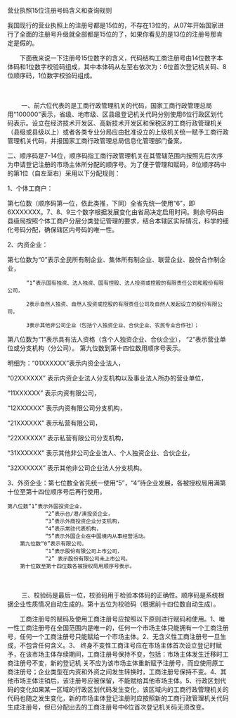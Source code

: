 营业执照15位注册号码含义和查询规则

 

 

我国现行的营业执照上的注册号都是15位的，不存在13位的，从07年开始国家进行了全面的注册号升级就全部都是15位的了，如果你看见的是13位的注册号那肯定是假的。

　　下面我来说一下注册号15位数字的含义，代码结构工商注册号由14位数字本体码和1位数字校验码组成，其中本体码从左至右依次为：6位首次登记机关码、8位顺序码，1位数字校验码组成。

　　

　　 一、前六位代表的是工商行政管理机关的代码，国家工商行政管理总局用“100000”表示，省级、地市级、区县级登记机关代码分别使用6位行政区划代码表示。设立在经济技术开发区、高新技术开发区和保税区的工商行政管理机关（县级或县级以上）或者各类专业分局应由批准设立的上级机关统一赋予工商行政管理机关代码，并报国家工商行政管理总局信息化管理部门备案。

二、顺序码是7-14位，顺序码指工商行政管理机关在其管辖范围内按照先后次序为申请登记注册的市场主体所分配的顺序号。为了便于管理和赋码，8位顺序码中的第1位（自左至右）采用以下分配规则：

 

1、个体工商户：

第七位数（顺序码第一位，依此类推，下同）全省先统一使用“6”，即6XXXXXXX。7、8、9三个数字根据发展变化由省局决定启用时间。剩余号码由县级局按照个体工商户分层分类登记管理的要求，结合本辖区实际情况，科学的细化号码分配，确保辖区内号码的唯一性。

 

2、内资企业：

第七位数为“0”表示全民所有制企业、集体所有制企业、联营企业、股份合作制企业，

          “1”表示国有独资、法人独资、国有控股、法人投资或控股的有限责任公司和股份有限公司，

          2表示自然人独资、自然人投资或控股的有限责任公司及自然人发起设立的股份有限公司，

          3表示其他非公司企业（包括个人独资企业、合伙企业、农民专业合作社）；
  

 第八位数为“1”表示具有法人资格（含个人独资企业、合伙企业），
               “2”表示营业单位或分支机构（分公司）。
     第九位数到第十四位数用顺序号表示。

明细为：“01XXXXXX”表示内资企业法人，

“02XXXXXX” 表示内资企业法人分支机构以及事业法人所办的营业单位，

“11XXXXXX” 表示内资有限公司，

“12XXXXXX” 表示内资有限公司分支机构，

“21XXXXXX” 表示私营有限公司，

“22XXXXXX” 表示私营有限公司分支机构，

“31XXXXXX” 表示其他非公司企业法人、个人独资企业、合伙企业，

“32XXXXXX” 表示其他非公司企业法人分支机构。

 

3、外资企业：第七位数全省先统一使用“5”，“4”待企业发展，各被授权局用满第十位至第十四位顺序号后再行使用。

    第八位数“1”表示外国投资企业，
                “2”表示台/港/澳投资企业，
                “3”表示外商投资企业分支机构，
                “4”表示常驻代表机构，
                “5”表示外国企业在中国境内从事经营活动。
        第九位数“0”表示有限公司，
                “1”表示股份有限公司上市公司，
                “2” 表示股份有限公司未上市公司。
        第十位数至第十四位数各被授权局用顺序号表示。

　　

　　 三、校验码是最后一位，校验码用于检验本体码的正确性。顺序码是系统根据企业性质情况自动生成的。第十五位为校验码（根据前十四位数自动生成）。


 

　　工商注册号的赋码及使用工商注册号应按照以下原则进行赋码和使用。1、唯一性工商注册号在全国范围内是唯一的，任何一个市场主体只能拥有一个工商注册号，任何一个工商注册号只能赋给一个市场主体。2、无含义性工商注册号一旦生成，不包含任何含义。3、 终身不变性工商注号应在市场主体首次设立登记时赋予，在该市场主体存续期间，工商注册号保持不变，包括：市场主体发生迁移时工商注册号不变，新的登记机 关不应为该市场主体重新赋予注册号，而应使用原工商注册号；企业类型在内资和外资之间发生转换时，工商注册号保持不变。4、其他市场主体注销后，该注册号应被保留，不能赋给其他市场主体。5、行政区划代码的变化如果某一区域的行政区划代码发生变化，该区域内的工商行政管理机关的代码也随之发生变化，新的市场主体登记注册时应按照新的工商行政管理机关代码生成注册号，但已分配出去的工商注册号中6位首次登记机关码无须改变。
